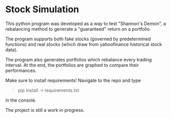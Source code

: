 # Stock Simulation

This python program was developed as a way to test "Shannon's Demon", a rebalancing method to generate a "guaranteed" return on a portfolio.

The program supports both fake stocks (governed by predetermined functions) and real stocks (which draw from yahoofinance historical stock data).

The program also generates portfolios which rebalance every trading interval.
At the end, the portfolios are graphed to compare their performances.

Make sure to install requirements! Navigate to the repo and type 

> pip install -r requirements.txt

in the console.

The project is still a work in progress.

